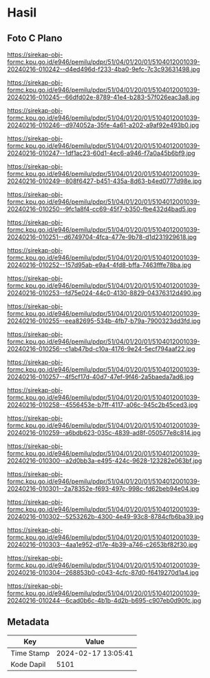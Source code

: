 # Hasil

## Foto C Plano

https://sirekap-obj-formc.kpu.go.id/e946/pemilu/pdpr/51/04/01/20/01/5104012001039-20240216-010242--d4ed496d-f233-4ba0-9efc-7c3c93631498.jpg

https://sirekap-obj-formc.kpu.go.id/e946/pemilu/pdpr/51/04/01/20/01/5104012001039-20240216-010245--66dfd02e-8789-41e4-b283-57f026eac3a8.jpg

https://sirekap-obj-formc.kpu.go.id/e946/pemilu/pdpr/51/04/01/20/01/5104012001039-20240216-010246--d974052a-35fe-4a61-a202-a9af92e493b0.jpg

https://sirekap-obj-formc.kpu.go.id/e946/pemilu/pdpr/51/04/01/20/01/5104012001039-20240216-010247--1df1ac23-60d1-4ec6-a946-f7a0a45b6bf9.jpg

https://sirekap-obj-formc.kpu.go.id/e946/pemilu/pdpr/51/04/01/20/01/5104012001039-20240216-010249--808f6427-b451-435a-8d63-b4ed0777d98e.jpg

https://sirekap-obj-formc.kpu.go.id/e946/pemilu/pdpr/51/04/01/20/01/5104012001039-20240216-010250--9fc1a8f4-cc69-45f7-b350-fbe432d4bad5.jpg

https://sirekap-obj-formc.kpu.go.id/e946/pemilu/pdpr/51/04/01/20/01/5104012001039-20240216-010251--d6749704-4fca-477e-9b78-d1d231929618.jpg

https://sirekap-obj-formc.kpu.go.id/e946/pemilu/pdpr/51/04/01/20/01/5104012001039-20240216-010252--157d95ab-e9a4-4fd8-bffa-7463fffe78ba.jpg

https://sirekap-obj-formc.kpu.go.id/e946/pemilu/pdpr/51/04/01/20/01/5104012001039-20240216-010253--fd75e024-44c0-4130-8829-04376312d490.jpg

https://sirekap-obj-formc.kpu.go.id/e946/pemilu/pdpr/51/04/01/20/01/5104012001039-20240216-010255--eea82695-534b-4fb7-b79a-7900323dd3fd.jpg

https://sirekap-obj-formc.kpu.go.id/e946/pemilu/pdpr/51/04/01/20/01/5104012001039-20240216-010256--c1ab47bd-c10a-4176-9e24-5ecf794aaf22.jpg

https://sirekap-obj-formc.kpu.go.id/e946/pemilu/pdpr/51/04/01/20/01/5104012001039-20240216-010257--4f5cf17d-40d7-47ef-9f46-2a5baeda7ad6.jpg

https://sirekap-obj-formc.kpu.go.id/e946/pemilu/pdpr/51/04/01/20/01/5104012001039-20240216-010258--4556453e-b7ff-4117-a06c-945c2b45ced3.jpg

https://sirekap-obj-formc.kpu.go.id/e946/pemilu/pdpr/51/04/01/20/01/5104012001039-20240216-010259--a6bdb623-035c-4839-ad8f-050577e8c814.jpg

https://sirekap-obj-formc.kpu.go.id/e946/pemilu/pdpr/51/04/01/20/01/5104012001039-20240216-010300--a2d0bb3a-e495-424c-9628-123282e063bf.jpg

https://sirekap-obj-formc.kpu.go.id/e946/pemilu/pdpr/51/04/01/20/01/5104012001039-20240216-010301--2a78352e-f693-497c-998c-fd62beb94e04.jpg

https://sirekap-obj-formc.kpu.go.id/e946/pemilu/pdpr/51/04/01/20/01/5104012001039-20240216-010302--5253262b-4300-4e49-93c8-8784cfb6ba39.jpg

https://sirekap-obj-formc.kpu.go.id/e946/pemilu/pdpr/51/04/01/20/01/5104012001039-20240216-010303--4aa1e952-d17e-4b39-a746-c2653bf82f30.jpg

https://sirekap-obj-formc.kpu.go.id/e946/pemilu/pdpr/51/04/01/20/01/5104012001039-20240216-010304--268853b0-c043-4cfc-87d0-f6419270d1a4.jpg

https://sirekap-obj-formc.kpu.go.id/e946/pemilu/pdpr/51/04/01/20/01/5104012001039-20240216-010244--6cad0b6c-4b1b-4d2b-b695-c907eb0d90fc.jpg


## Metadata

| Key        | Value               |
| ---------- | ------------------- |
| Time Stamp | 2024-02-17 13:05:41 |
| Kode Dapil | 5101                |



